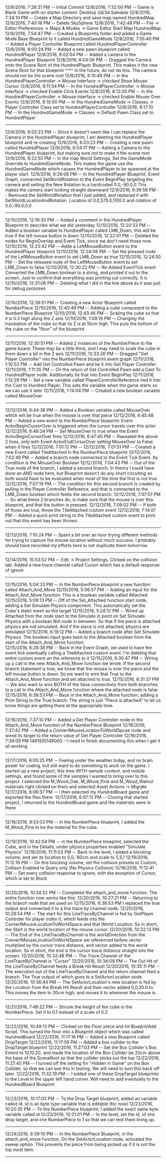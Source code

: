 12/8/2016, 7:28:31 PM --  Initial Commit
12/8/2016, 7:32:00 PM --  Game is Blank Game with no starter content.  Desktop 2d/3d Saleable
12/8/2016, 7:34:10 PM --  Create a Map Directory and save map named HundredMap
12/8/2016, 7:40:16 PM --  Delete SkySphere
12/8/2016, 7:42:48 PM --  File -> Editor Preferences -> Maps & Modes -> Game Editor Start Map HundredMap
12/8/2016, 7:54:47 PM --  Created a Blueprints folder and added a Game Mode Base Blueprint to it called HundredGameMode
12/8/2016, 7:55:40 PM --  Added a Player Controller Blueprint called HundredPlayerController
12/8/2016, 8:00:24 PM --  Added a new pawn blueprint called HundredPlayer
12/8/2016, 8:02:04 PM --  Added a camera to the HundredPlayer Blueprint
12/8/2016, 8:04:08 PM --  Dragged the Camera onto the Scene Root of the HundredPlayer Blueprint.  This makes it the new Scene Root for that blueprint
                          ^^^^ In the future, do not do this.  The camera should not be the scene root
12/8/2016, 8:10:49 PM --  In the HundredPlayerController -> Mouse Interface -> checked Show Mouse Cursor
12/8/2016, 8:11:34 PM --  In the HundredPlayerController -> Mouse Interface -> checked Enable Click Events
12/8/2016, 8:12:05 PM --  In the HundredPlayerController -> Mouse Interface -> checked Enable Mouse Over Events
12/8/2016, 8:15:00 PM --  In the HundredGameMode -> Classes -> Player Controller Class set to HundredPlayerController
12/8/2016, 8:17:10 PM --  In the HundredGameMode -> Classes -> Default Pawn Class set to HundredPlayer

----

12/9/2016, 6:02:23 PM	--	Since it doesn't seem like I can replace the Camera in the HundredPlayer blueprint, I am deleting the HundredPlayer blueprint and re-creating
12/9/2016, 6:03:23 PM	--	Creating a new pawn called HundredPlayer
12/9/2016, 6:04:17 PM	--	Adding a Camera to the HundredPlayer blueprint, but making sure *not* to make it the scene root
12/9/2016, 6:22:55 PM	--	In the map World Settings, Set the GameMode Override to HundredGameMode.  This makes the game use the HundredGameMode which causes the HundredPlayer to be spawned at the player start.
12/9/2016, 6:26:08 PM	--	In the HundredPlayer Blueprint, Event Graph, connected SetWorldRotation to the Event BeginPlay targeting the camera and setting the New Rotation to a hardcoded 0.0,-90.0,0  This makes the camera start looking straight downward
12/9/2016, 6:36:56 PM	--	Removed the SetWorldRotation that I just added, and replaced it with SetWorldLocationAndRotation.  Location of 0.0,575.0,1100.0 and rotation of 0.0,-90.0,0.0


----

12/10/2016, 12:19:30 PM	--	Added a comment in the HundredPlayer Blueprint to describe what we did yesterday
12/10/2016, 12:20:33 PM	--	Added a boolean variable to HundredPlayer called LMB_Down, this will be true if the left mouse button is down
12/10/2016, 12:22:01 PM	--	Deleted the nodes for BeginOverlap and Event Tick, since we don't need those now
12/10/2016, 12:23:42 PM	--	Adde a LeftMouseButton event to the HundredPlayer blueprint
12/10/2016, 12:24:06 PM	--	Set the pressed node of the LeftMouseButton event to set LMB_Down as true
12/10/2016, 12:24:50 PM	--	Set the released node of the LeftMouseButton event to set LMB_Down to false
12/10/2016, 12:30:22 PM	--	Re-Added EventTick event Converted the LMB_Down boolean to a string, and printed it out to the screen.  Just to confirm that everything was printing out correctly.  It is
12/10/2016, 12:31:06 PM	--	Deleting what I did in the line above as it was just for debug purposes

----

12/10/2016, 12:38:51 PM	--	Creating a new Actor Blueprint called NumberPiece
12/10/2016, 12:40:49 PM	--	Adding a cube component to the NumberPiece Blueprint
12/10/2016, 12:43:46 PM	--	Scaling the cube so that it is 0.2 high along the Z axis
12/10/2016, 1:09:19 PM	--	Changing the translation of the cube so that its Z is at 10cm high.  This puts the bottom of the cube on the "floor" of the blueprint

----

12/11/2016, 12:30:51 PM	--	Added 2 instances of the NumberPiece to the game board.  These may be a little thick, and I may need to scale the cube in them down a bit in the Z axis
12/11/2016, 12:33:26 PM	--	Dragged "Get Player Controller" into the NumberPiece blueprint event graph
12/11/2016, 1:10:53 PM	--	Add Get Controlled Pawn and tie it into Get Player Controller.
12/11/2016, 1:11:35 PM	--	On the return of Get Controlled Pawn add a Cast To HundredPlayer node.  Additionally tie that into Event BeginPlay
12/11/2016, 1:12:29 PM	--	Set a new variable called PlayerControllerReference tied it into the Cast to Hundred Player.  This sets the variable when the game starts so we can use it later
12/11/2016, 1:14:04 PM	--	Created a new boolean variable called MouseOver

----
12/12/2016, 6:44:36 PM	--	Added a Boolean variable called MouseOver which will be true when the mouse is over that piece
12/12/2016, 6:45:48 PM	--	Added a new event to the NumberPiece blueprint: Event ActorBeginCursorOver is triggered when the cursor travels over this actor
12/12/2016, 6:46:24 PM	--	Set MouseOver to true when the Event ActorBeginCursorOver fires
12/12/2016, 6:47:40 PM	--	Repeated the above 2 lines, only with Event ActorEndCursorOver setting MouseOver to False when it fires
12/12/2016, 7:01:12 PM	--
12/12/2016, 7:01:51 PM	--	Created a new Event called TileAttached in the NumberPiece blueprint
12/12/2016, 7:02:49 PM	--	Added a branch node connected to the Event Tick Event.  Its condition is the MouseOver Boolean
12/12/2016, 7:04:43 PM	--	Out of the True node of the branch, I added a second branch.  In theory I could have done an AND node here, but Blueprint doesn't do any short circuiting so both would have to be evaluated when most of the time the first is not true.
12/12/2016, 7:07:19 PM	--	The condition for this second branch is created by pulling in the Player Controller Reference, and that is connected to the  LMB_Down boolean which feeds the second branch.
12/12/2016, 7:07:57 PM	--	So what these 2 branches do, is make sure that the mouse is over this blueprint, and that the button is pressed.
12/12/2016, 7:09:02 PM	--	If both of those are true, throw the TileAttached custom event
12/12/2016, 7:14:01 PM	--	Added a quick print string to the TileAttached custom event to print out that this event has been thrown.

----


12/13/2016, 7:10:24 PM	--	Spent a bit over an hour trying different methods for trying to capture the mouse location without much success.  I probably should have recorded my efforts here to not duplicate them tomorrow.

----

12/14/2016, 10:53:52 PM	--	Edit -> Project Settings.  Clicked on the collision tab.  Added a new trace channel called Cursor which has a default response of ignore


----
12/15/2016, 5:04:33 PM	--	In the NumberPiece blueprint a new function called Attach_And_Move
12/15/2016, 5:06:57 PM	--	Adding an input for the Attach_And_Move function.  This is a boolean variable called Attached
12/15/2016, 5:09:13 PM	--	Off of the Set_Attached function start node, adding a Set Simulate Physics component.  This automatically set the Cube's static mesh as the target
12/15/2016, 5:24:12 PM	--	Wired up Attached from the node start to the Simulate in point on Set Simulate Physics with a boolean Not node in between.  So that if the piece is attached physics are not simulated.  And if the piece is not attached, physics are simulated
12/15/2016, 6:19:12 PM	--	Added a branch node after Set Simulate Physics.  The boolean input goes back to the Attached boolean from the start of the Attach_And_Move function.  
12/15/2016, 6:29:38 PM	--	Back in the Event Graph, we used to have the event tick eventually calling a TileAttached custom event.  I'm deleting that entire custom event an the reference to it
12/15/2016, 6:30:47 PM	--	Wiring up a call to the new Attach_And_Move function we wrote.  If the second branch statement is true, we know that the mouse is over the piece and the left mouse button is down.  So we want to wire that True to the Attach_And_Move function and set attached to true.
12/15/2016, 6:31:37 PM	--	We also want to wire BOTH of the false connections from both branches to a call to the Attach_And_Move function where the attached node is false
12/15/2016, 6:36:53 PM	--	Back in the Attach_And_Move function, adding a Print String to the True branch.  The string is just "Piece is attached" to let us know things are getting there at the appropriate time.

----

12/16/2016, 7:37:10 PM	--	Added a Get Player Controller node to the Attach_And_Move function of the NumberPiece Blueprint
12/16/2016, 7:37:42 PM	--	Added a ConvertMouseLocationToWorldSpcae node and wired its target to the return value of Get Player Controller
12/16/2016, 7:39:09 PM	1481935149000
--I need to finish documenting this when I get it all working


----

12/17/2016, 6:05:25 PM	--	Feeling under the weather today, and no brain power for coding, but still want to do something to work on the game.  I started up a new project, this time WITH sample content, and mobile settings, and found some of the samples I wanted to bring over to this project.  I selected the M_Wood_Oak, M_Wood_Pine and M_Wood_Walnut materials right clicked on them and selected Asset Actions -> Migrate
12/17/2016, 6:06:57 PM	--	I then selected my HundredBoard game and exported the files there.
12/17/2016, 6:07:12 PM	--	Closing that started project, I returned to the HundredBoard game and the materials were in there


----

12/18/2016, 9:53:03 PM	--	In the NumberPiece blueprint, I added the M_Wood_Pine to be the material for the cube.



----

12/19/2016, 10:42:04 PM	--	in the NumberPiece blueprint, selected the Cube, and in the Details, under physics properties enabled "Simulate Physics"
12/19/2016, 11:11:03 PM	--	Back in the level, I added a blocking volume, and set its location to 0,0,-80cm and scale to 5,5,1
12/19/2016, 11:12:16 PM	--	On this blocking volume, set the collision presets to Custom, Collison Enabled to Query only (No Physics Collision)
12/19/2016, 11:12:41 PM	--	Set every collision response to ignore, with the exception of Cursor, which is set to Block


----

12/20/2016, 10:24:52 PM	--	Completed the attach_and_move function.  The entire function now works like this:
12/20/2016, 10:27:21 PM	--	Returning to the branch node that we used on 12/15/2016, 6:36:53 PM I replaced the true output and connected it to a line trace by channel node.
12/20/2016, 10:29:54 PM	--	The start for this LineTraceByChannel is fed by GetPlayer Controler for player index 0, which feeds into the ConvertMouseLocationToWorldSpace and that World Location.  So in short, the Start is the world location of the mouse cursor.
12/20/2016, 10:32:13 PM	--	The End of the LineTraceByChannel is the worldDirection from the ConvertMouseLocationToWorldSpace we referenced before vector multiplied by the cursor trace distance, and vector added to the world location.  So in short, the end is the cursor trace distance straight into the screen.
12/20/2016, 10:32:48 PM	--	The Trace Channel of the LineTraceByChannel is "Cursor"
12/20/2016, 10:34:09 PM	--	The Out Hit of the LineTraceByChannel feeds a Break Hit Result
12/20/2016, 10:35:11 PM	--	The execution out of the LineTraceByChannel and the return channel feed a branch.  The True output of which goes to a SetActorLocation node.
12/20/2016, 10:36:44 PM	--	The SetActorLocation's new location is fed by the Location from the Break Hit Result and then vector added 0,0,30.0 to.  This moves the item to 30cm high, and moves it to wherever the mouse is.


----

12/21/2016, 7:46:22 PM	--	Shrunk the height of the cube in the NumberPiece.  Set it to 0.1 instead of a scale of 0.2


----

12/22/2016, 10:49:13 PM	--	Clicked on the Floor piece and hit Blueprit/Add Script.  This turned the floor into a Blueprint object which was called HundredBoard
12/22/2016, 11:17:19 PM	--	Added a new Blueprint called DropTarget
12/22/2016, 11:17:59 PM	--	Added a box collider to the DropTarget blueprint
12/22/2016, 11:27:03 PM	--	Set the Box Collider's Box Extent to 10,10,20, and made the location of the Box Collider be 20cm above the base of the SceneRoot so that the collider sticks out the top
12/22/2016, 11:27:40 PM	--	I turned off the setting for "Hidden in Game" on the Box Collider, so that we can see this in testing.  We will need to turn this back off later.
12/22/2016, 11:32:19 PM	--	I added one of these DropTarget blueprints to the Level in the upper left hand corner.  Will need to add eventually to the HundredBoard Blueprint


----

12/23/2016, 10:17:03 PM	--	To the Drop Target blueprint, added an variable called id.  id is an byte type variable that is editable (for now)
12/23/2016, 10:20:35 PM	--	To the NumberPiece blueprint, I added the exact same byte variable called id
12/23/2016, 10:21:01 PM	--	In the level, set the id, of one drop target, and one NumberPiece to 1 so that we can test them lining up.


----

12/24/2016, 6:39:10 PM	--	In the NumberPiece Blueprint, in the attach_and_move function, On the SetActorLocation node, activated the sweep option.  This prevents the piece from being picked up if it is not the top most item.


----
